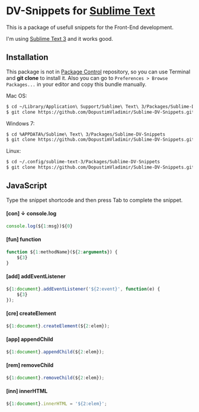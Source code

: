 DV-Snippets for [Sublime Text][sublime]
===========================================

This is a package of usefull snippets for the Front-End development.

I'm using [Sublime Text 3][sublime3] and it works good.

## Installation

This package is not in [Package Control][package_control] repository, so you can use Terminal and **git clone** to install it. Also you can go to `Preferences > Browse Packages...` in your editor and copy this bundle manually.

Mac OS:

```sh
$ cd ~/Library/Application\ Support/Sublime\ Text\ 3/Packages/Sublime-DV-Snippets
$ git clone https://github.com/DopustimVladimir/Sublime-DV-Snippets.git
```

Windows 7:

```sh
$ cd %APPDATA%/Sublime\ Text\ 3/Packages/Sublime-DV-Snippets
$ git clone https://github.com/DopustimVladimir/Sublime-DV-Snippets.git
```

Linux:

```sh
$ cd ~/.config/sublime-text-3/Packages/Sublime-DV-Snippets
$ git clone https://github.com/DopustimVladimir/Sublime-DV-Snippets.git
```

## JavaScript

Type the snippet shortcode and then press Tab to complete the snippet.

#### [con] &darr; console.log

```js
console.log(${1:msg})${0}
```

#### [fun] function

```js
function ${1:methodName}(${2:arguments}) {
    ${3}
}
```

#### [add] addEventListener

```js
${1:document}.addEventListener('${2:event}', function(e) {
    ${3}
});
```

#### [cre] createElement

```js
${1:document}.createElement(${2:elem});
```

#### [app] appendChild

```js
${1:document}.appendChild(${2:elem});
```

#### [rem] removeChild

```js
${1:document}.removeChild(${2:elem});
```

#### [inn] innerHTML

```js
${1:document}.innerHTML = '${2:elem}';
```





[sublime]: http://www.sublimetext.com/
[sublime3]: http://www.sublimetext.com/3
[package_control]: https://packagecontrol.io/
